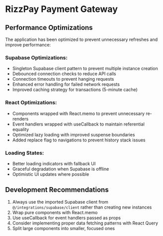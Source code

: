 
# RizzPay Payment Gateway

## Performance Optimizations

The application has been optimized to prevent unnecessary refreshes and improve performance:

### Supabase Optimizations:
- Singleton Supabase client pattern to prevent multiple instance creation
- Debounced connection checks to reduce API calls
- Connection timeouts to prevent hanging requests
- Enhanced error handling for failed network requests
- Improved caching strategy for transactions (5-minute cache)

### React Optimizations:
- Components wrapped with React.memo to prevent unnecessary re-renders
- Event handlers wrapped with useCallback to maintain referential equality
- Optimized lazy loading with improved suspense boundaries
- Added replace flag to navigations to prevent history stack issues

### Loading States:
- Better loading indicators with fallback UI
- Graceful degradation when Supabase is offline
- Optimistic UI updates where possible

## Development Recommendations

1. Always use the imported Supabase client from `@/integrations/supabase/client` rather than creating new instances
2. Wrap pure components with React.memo
3. Use useCallback for event handlers passed as props
4. Consider implementing proper data fetching patterns with React Query
5. Split large components into smaller, focused ones

